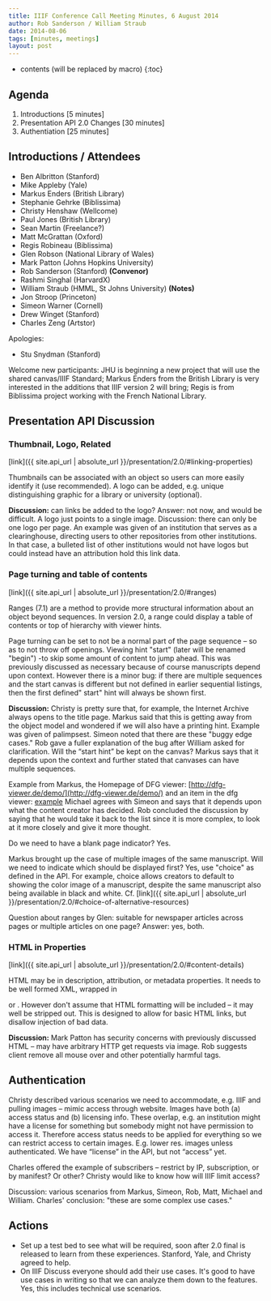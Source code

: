 ```yaml
---
title: IIIF Conference Call Meeting Minutes, 6 August 2014
author: Rob Sanderson / William Straub
date: 2014-08-06
tags: [minutes, meetings]
layout: post
---
```


* contents (will be replaced by macro)
{:toc}

Agenda
------
 1. Introductions [5 minutes]
 2. Presentation API 2.0 Changes [30 minutes]
 3. Authentiation [25 minutes]

## Introductions / Attendees

 * Ben Albritton (Stanford)
 * Mike Appleby (Yale)
 * Markus Enders (British Library)
 * Stephanie Gehrke (Biblissima)
 * Christy Henshaw (Wellcome)
 * Paul Jones (British Library)
 * Sean Martin (Freelance?)
 * Matt McGrattan (Oxford)
 * Regis Robineau (Biblissima)
 * Glen Robson (National Library of Wales)
 * Mark Patton (Johns Hopkins University)
 * Rob Sanderson (Stanford) __(Convenor)__
 * Rashmi Singhal (HarvardX)
 * William Straub (HMML, St Johns University) __(Notes)__
 * Jon Stroop (Princeton)
 * Simeon Warner (Cornell)
 * Drew Winget (Stanford)
 * Charles Zeng (Artstor)

Apologies:

 * Stu Snydman (Stanford)

Welcome new participants: JHU is beginning a new project that will use the shared canvas/IIIF Standard; Markus Enders from the British Library is very interested in the additions that IIIF version 2 will bring; Regis is from Biblissima project working with the French National Library.


## Presentation API Discussion

### Thumbnail, Logo, Related
[link]({{ site.api_url | absolute_url }}/presentation/2.0/#linking-properties)

Thumbnails can be associated with an object so users can more easily identify it (use recommended). A logo can be added, e.g. unique distinguishing graphic for a library or university (optional).

__Discussion:__ can links be added to the logo? Answer: not now, and would be difficult. A logo just points to a single image. Discussion: there can only be one logo per page. An example was given of an institution that serves as a clearinghouse, directing users to other repositories from other institutions. In that case, a bulleted list of other institutions would not have logos but could instead have an attribution hold this link data.

### Page turning and table of contents
[link]({{ site.api_url | absolute_url }}/presentation/2.0/#ranges)

Ranges (7.1) are a method to provide more structural information about an object beyond sequences. In version 2.0, a range could display a table of contents or top of hierarchy with viewer hints.

Page turning can be set to not be a normal part of the page sequence – so as to not throw off openings.
Viewing hint "start" (later will be renamed "begin") -to skip some amount of content to jump ahead. This was previously discussed as necessary because of course manuscripts depend upon context. However there is a minor bug: if there are multiple sequences and the start canvas is different but not defined in earlier sequential listings, then the first defined" start" hint will always be shown first.

__Discussion:__ Christy is pretty sure that, for example, the Internet Archive always opens to the title page. Markus said that this is getting away from the object model and wondered if we will also have a printing hint. Example was given of palimpsest. Simeon noted that there are these "buggy edge cases." Rob gave a fuller explanation of the bug after William asked for clarification. Will the “start hint” be kept on the canvas? Markus says that it depends upon the context and further stated that canvases can have multiple sequences.

Example from Markus, the Homepage of DFG viewer:
  [http://dfg-viewer.de/demo/](http://dfg-viewer.de/demo/)
and an item in the dfg viewer:
  [example](http://dfg-viewer.de/show/?tx_dlf%5Bid%5D=http%3A%2F%2Fdbs.hab.de%2Foai%2Fwdb%3Fverb%3DGetRecord%26metadataPrefix%3Dmets%26identifier%3Doai%3Adiglib.hab.de%3Appn_549837965)
Michael agrees with Simeon and says that it depends upon what the content creator has decided. Rob concluded the discussion by saying that he would take it back to the list since it is more complex, to look at it more closely and give it more thought.

Do we need to have a blank page indicator? Yes.

Markus brought up the case of multiple images of the same manuscript. Will we need to indicate which should be displayed first? Yes, use "choice" as defined in the API. For example, choice allows creators to default to showing the color image of a manuscript, despite the same manuscript  also being available in black and white. Cf. [link]({{ site.api_url | absolute_url }}/presentation/2.0/#choice-of-alternative-resources)

Question about ranges by Glen: suitable for newspaper articles across pages or multiple articles on one page? Answer: yes, both.

### HTML in Properties
[link]({{ site.api_url | absolute_url }}/presentation/2.0/#content-details)

HTML may be in description, attribution, or metadata properties. It needs to be well formed XML, wrapped in <p> or <span>. However don't assume that HTML formatting will be included – it may well be stripped out. This is designed to allow for basic HTML links, but disallow injection of bad data.

__Discussion:__ Mark Patton has security concerns with previously discussed HTML – may have arbitrary HTTP get requests via image. Rob suggests client remove all mouse over and other potentially harmful tags.

## Authentication

Christy described various scenarios we need to accommodate, e.g. IIIF and pulling images – mimic access through website. Images have both (a) access status and (b) licensing info. These overlap, e.g. an institution might have a license for something but somebody might not have permission to access it. Therefore access status needs to be applied for everything so we can restrict access to certain images. E.g. lower res. images unless authenticated. We have “license” in the API, but not “access” yet.

Charles offered the example of subscribers – restrict by IP, subscription, or by manifest? Or other?  Christy would like to know how will IIIF limit access?

Discussion: various scenarios from Markus, Simeon, Rob, Matt, Michael and William. Charles' conclusion: "these are some complex use cases."



Actions
-------

 * Set up a test bed to see what will be required, soon after 2.0 final is released to learn from these experiences. Stanford, Yale, and Christy agreed to help.
 * On IIIF Discuss everyone should add their use cases. It's good to have use cases in writing so that we can analyze them down to the features. Yes, this includes technical use scenarios.
